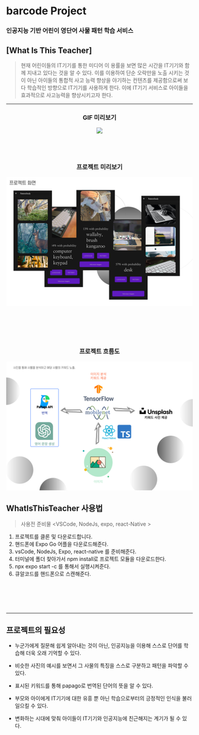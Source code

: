 # barcode Project





### 인공지능 기반 어린이 영단어 사물 패턴 학습 서비스
## [What Is This Teacher]
>현재 어린이들의 IT기기를 통한 미디어 이                    용률을 보면 많은 시간을 IT기기와 함께 지내고 있다는 것을 알 수 있다. 이를 이용하여 단순 오락만을 노출 시키는 것이 아닌 아이들의 통합적 사고 능력 향상을 야기하는 컨텐츠를 제공함으로써 보다 학습적인 방향으로 IT기기를 사용하게 한다.
>이에 IT기기 서비스로 아이들을 효과적으로 사고능력을 향상시키고자 한다.

-----------------------------------------------
<div align='center'>
<h3>GIF 미리보기</h3>
<img width="60%" height="" src="./gitResource/whatIsThisT.gif"></img> 
<br><br><br><br> 

<h3>프로젝트 미리보기</h3>
<!-- <img width="" height="" src="./gitResource/WhatIsThisTeacherApp.mp4"></img> -->
<img width="" height="" src="./gitResource/whatIsThisTScreen.PNG"></img>  


<br><br><br><br> 

<h3>프로젝트 흐름도</h3>
<img width="" height="" src="./gitResource/whatIsThisTUse.PNG"></img>  

 
</div>


## WhatIsThisTeacher 사용법
> 사용전 준비물 <VSCode, NodeJs, expo, react-Native >
1. 프로젝트를 클론 및 다운로드합니다.
2. 핸드폰에 Expo Go 어플을 다운로드해준다.
3. vsCode, NodeJs, Expo, react-native 를 준비해준다.
4. 터미널에 폴더 찾아가서 npm install로 프로젝트 모듈을 다운로드한다.
5. npx expo start -c 를 통해서 실행시켜준다.
6. 큐알코드를 핸드폰으로 스캔해준다.

<br><br>
<br><br>
<hr>

프로젝트의 필요성
---
- 누군가에게 질문해 쉽게 알아내는 것이 아닌, 인공지능을 이용해 스스로 단어를 학습해 더욱 오래 기억할 수 있다.

 - 비슷한 사진의 예시를 보면서 그 사물의 특징을 스스로 구분하고 패턴을 파악할 수 있다.

 - 표시된 키워드를 통해 papago로 번역된 단어의 뜻을 알 수 있다.

 - 부모와 아이에게 IT기기에 대한 유흥 뿐 아닌 학습으로부터의 긍정적인 인식을 불러일으킬 수 있다.

 - 변화하는 시대에 맞춰 아이들이 IT기기와 인공지능에 친근해지는 계기가 될 수 있다.
